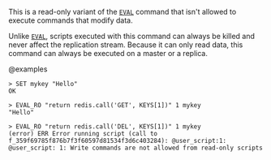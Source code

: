 This is a read-only variant of the [`EVAL`](./eval) command that isn't allowed to execute commands that modify data.

Unlike [`EVAL`](./eval), scripts executed with this command can always be killed and never affect the replication stream.
Because it can only read data, this command can always be executed on a master or a replica.

@examples

```
> SET mykey "Hello"
OK

> EVAL_RO "return redis.call('GET', KEYS[1])" 1 mykey
"Hello"

> EVAL_RO "return redis.call('DEL', KEYS[1])" 1 mykey
(error) ERR Error running script (call to f_359f69785f876b7f3f60597d81534f3d6c403284): @user_script:1: @user_script: 1: Write commands are not allowed from read-only scripts
```

